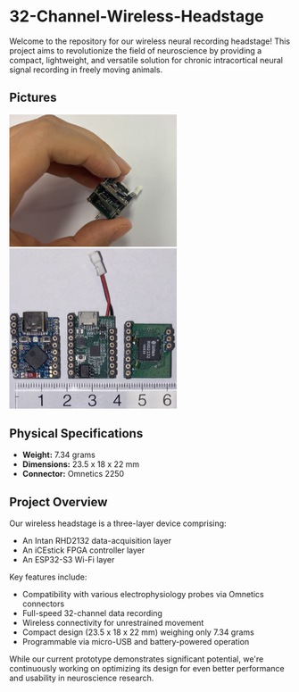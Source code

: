 # 32-Channel-Wireless-Headstage
Welcome to the repository for our wireless neural recording headstage! This project aims to revolutionize the field of neuroscience by providing a compact, lightweight, and versatile solution for chronic intracortical neural signal recording in freely moving animals.

## Pictures 



<img src="pictures/layered.jpeg" alt="layered" width="300" height="auto" />
<img src="pictures/seperated.jpeg" alt="layered" width="300" height="auto" />



## Physical Specifications

- **Weight:** 7.34 grams
- **Dimensions:** 23.5 x 18 x 22 mm
- **Connector:** Omnetics 2250





## Project Overview

Our wireless headstage is a three-layer device comprising:
-  An Intan RHD2132 data-acquisition layer
-  An iCEstick FPGA controller layer
-  An ESP32-S3 Wi-Fi layer

Key features include:
- Compatibility with various electrophysiology probes via Omnetics connectors
- Full-speed 32-channel data recording
- Wireless connectivity for unrestrained movement
- Compact design (23.5 x 18 x 22 mm) weighing only 7.34 grams
- Programmable via micro-USB and battery-powered operation

While our current prototype demonstrates significant potential, we're continuously working on optimizing its design for even better performance and usability in neuroscience research.
